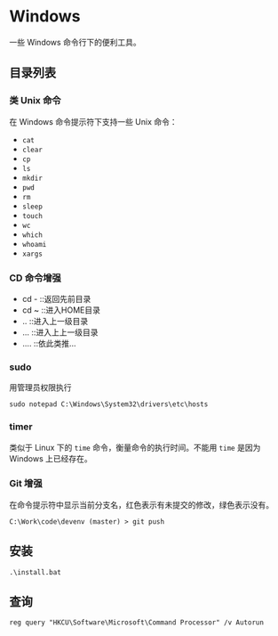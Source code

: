 # Windows

一些 Windows 命令行下的便利工具。

## 目录列表

### 类 Unix 命令

在 Windows 命令提示符下支持一些 Unix 命令：

- `cat`
- `clear`
- `cp`
- `ls`
- `mkdir`
- `pwd`
- `rm`
- `sleep`
- `touch`
- `wc`
- `which`
- `whoami`
- `xargs`

### CD 命令增强

- cd -  ::返回先前目录
- cd ~  ::进入HOME目录
- ..    ::进入上一级目录
- ...   ::进入上上一级目录
- ....  ::依此类推...

### sudo

用管理员权限执行

```console
sudo notepad C:\Windows\System32\drivers\etc\hosts
```

### timer

类似于 Linux 下的 `time` 命令，衡量命令的执行时间。不能用 `time` 是因为 Windows 上已经存在。

### Git 增强

在命令提示符中显示当前分支名，红色表示有未提交的修改，绿色表示没有。

```console
C:\Work\code\devenv (master) > git push
```

## 安装

```console
.\install.bat
```

## 查询

```console
reg query "HKCU\Software\Microsoft\Command Processor" /v Autorun
```
